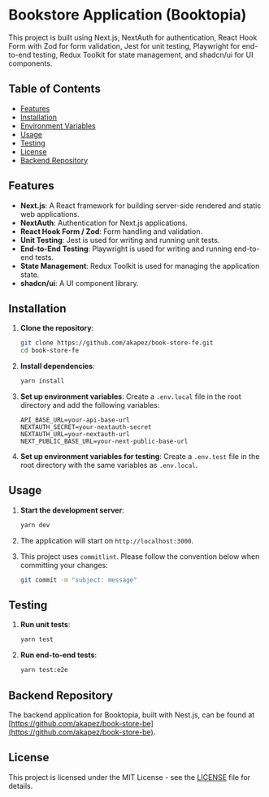 # Bookstore Application (Booktopia)

This project is built using Next.js, NextAuth for authentication, React Hook Form with Zod for form validation, Jest for unit testing, Playwright for end-to-end testing, Redux Toolkit for state management, and shadcn/ui for UI components.

## Table of Contents

- [Features](#features)
- [Installation](#installation)
- [Environment Variables](#environment-variables)
- [Usage](#usage)
- [Testing](#testing)
- [License](#license)
- [Backend Repository](#backend-repository)

## Features

- **Next.js**: A React framework for building server-side rendered and static web applications.
- **NextAuth**: Authentication for Next.js applications.
- **React Hook Form / Zod**: Form handling and validation.
- **Unit Testing**: Jest is used for writing and running unit tests.
- **End-to-End Testing**: Playwright is used for writing and running end-to-end tests.
- **State Management**: Redux Toolkit is used for managing the application state.
- **shadcn/ui**: A UI component library.

## Installation

1. **Clone the repository**:

   ```bash
   git clone https://github.com/akapez/book-store-fe.git
   cd book-store-fe
   ```

2. **Install dependencies**:

   ```bash
   yarn install
   ```

3. **Set up environment variables**:
   Create a `.env.local` file in the root directory and add the following variables:

   ```env
   API_BASE_URL=your-api-base-url
   NEXTAUTH_SECRET=your-nextauth-secret
   NEXTAUTH_URL=your-nextauth-url
   NEXT_PUBLIC_BASE_URL=your-next-public-base-url
   ```

4. **Set up environment variables for testing**:
   Create a `.env.test` file in the root directory with the same variables as `.env.local`.

## Usage

1. **Start the development server**:

   ```bash
   yarn dev
   ```

2. The application will start on `http://localhost:3000`.

3. This project uses `commitlint`. Please follow the convention below when committing your changes:

   ```bash
   git commit -m "subject: message"
   ```

## Testing

1. **Run unit tests**:

   ```bash
   yarn test
   ```

2. **Run end-to-end tests**:
   ```bash
   yarn test:e2e
   ```

## Backend Repository

The backend application for Booktopia, built with Nest.js, can be found at [https://github.com/akapez/book-store-be](https://github.com/akapez/book-store-be).

## License

This project is licensed under the MIT License - see the [LICENSE](LICENSE) file for details.
